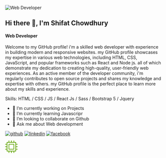 ![Web Developer](https://media.licdn.com/dms/image/D5616AQHhhnoTDLyLRQ/profile-displaybackgroundimage-shrink_350_1400/0/1689760153731?e=1695254400&v=beta&t=Bf4bceufyRRfQqBtfnexCpoZek2AYqRjtT1aIOaJcxE)
## Hi there 👋, I'm Shifat Chowdhury
#### Web Developer


Welcome to my  GitHub profile! i'm a skilled web developer with experience in building modern and responsive websites. my GitHub profile showcases my expertise in various web technologies, including HTML, CSS, JavaScript, and popular frameworks such as React and Node js. all of which demonstrate my dedication to creating high-quality, user-friendly web experiences. As an active member of the developer community, i'm regularly contributes to open source projects and shares my knowledge and expertise with others. my GitHub profile is the perfect place to learn more about my skills and experience.

Skills: HTML / CSS / JS / React Js / Sass / Bootstrap 5 / Jquery

- 🔭 I’m currently working on Projects 
- 🌱 I’m currently learning Javascripr 
- 👯 I’m looking to collaborate on Github 
- 💬 Ask me about Web development 


[<img src='https://cdn.jsdelivr.net/npm/simple-icons@3.0.1/icons/github.svg' alt='github' height='40'>](https://github.com/https://github.com/shifatWD)  [<img src='https://cdn.jsdelivr.net/npm/simple-icons@3.0.1/icons/linkedin.svg' alt='linkedin' height='40'>](https://www.linkedin.com/in/https://www.linkedin.com/in/shifat-chowdhury//)  [<img src='https://cdn.jsdelivr.net/npm/simple-icons@3.0.1/icons/facebook.svg' alt='facebook' height='40'>](https://www.facebook.com/https://www.facebook.com/shifat.chowdhury.1420/)  

<a href='https://docs.github.com/en/developers'><img src='https://raw.githubusercontent.com/acervenky/animated-github-badges/master/assets/devbadge.gif' width='40' height='40'></a> 



